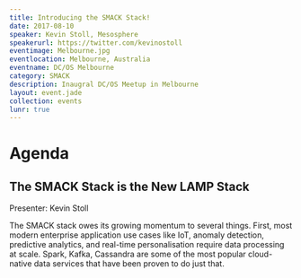 ```yaml
---
title: Introducing the SMACK Stack!
date: 2017-08-10
speaker: Kevin Stoll, Mesosphere
speakerurl: https://twitter.com/kevinostoll
eventimage: Melbourne.jpg
eventlocation: Melbourne, Australia
eventname: DC/OS Melbourne
category: SMACK
description: Inaugral DC/OS Meetup in Melbourne
layout: event.jade
collection: events
lunr: true
---
```


# Agenda
## The SMACK Stack is the New LAMP Stack

Presenter: Kevin Stoll

The SMACK stack owes its growing momentum to several things. First, most modern enterprise application use cases like IoT, anomaly detection, predictive analytics, and real-time personalisation require data processing at scale. Spark, Kafka, Cassandra are some of the most popular cloud-native data services that have been proven to do just that.
